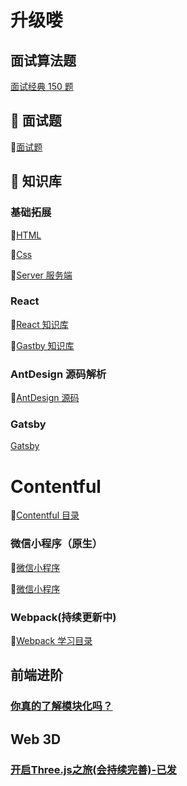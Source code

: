 # 升级喽

## 面试算法题

[面试经典 150 题](https://leetcode.cn/studyplan/top-interview-150/)

## 🐥 面试题

🌊[面试题](/interview/index.md)

## 🚀 知识库

### 基础拓展

🌊[HTML](./repository/HTML/route.md)

🌊[Css](./repository/Css/routed.md)

🌊[Server 服务端](./repository/server/route.md)

### React

🌊[React 知识库](./repository/React/index.md)

🌊[Gastby 知识库](./repository/Gastby/route.md)

### AntDesign 源码解析

🌊[AntDesign 源码](/repository/AnTd-源码解析/index.md)

### Gatsby

[Gatsby](./repository/Gastby/route.md)

# Contentful

🌊[Contentful 目录](/repository/Contentful/index.md)

### 微信小程序（原生）

🌊[微信小程序](./repository/微信小程序（原生）/route.md)

🌊[微信小程序](./repository/微信小程序（原生）/route.md)

### Webpack(持续更新中)

🌊[Webpack 学习目录](/repository/Webpack/index.md)


## 前端进阶

### [你真的了解模块化吗？](./repository/模块化/route.md)

## Web 3D

### [开启Three.js之旅(会持续完善)-已发](./repository/Web3D/three.md)